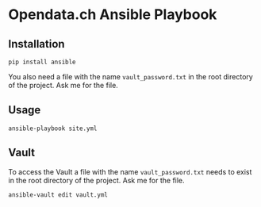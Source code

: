 # Opendata.ch Ansible Playbook

## Installation

```
pip install ansible
```

You also need a file with the name `vault_password.txt` in the root directory 
of the project. Ask me for the file.

## Usage

```
ansible-playbook site.yml
```

## Vault

To access the Vault a file with the name `vault_password.txt` needs to exist in 
the root directory of the project. Ask me for the file.

```
ansible-vault edit vault.yml
```
